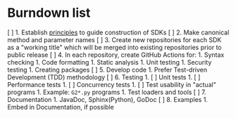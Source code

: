 # Burndown list

[ ] 1. Establish [principles](principles.md) to guide construction of SDKs
[ ] 2. Make canonical method and parameter names
[ ] 3. Create new repositories for each SDK as a "working title" which will be merged into existing repositories prior to public release
[ ] 4. In each repository, create GitHub Actions for:
    1. Syntax checking
    1. Code formatting
    1. Static analysis
    1. Unit testing
    1. Security testing
    1. Creating packages
[ ] 5. Develop code
    1. Prefer Test-driven Development (TDD) methodology
[ ] 6. Testing
    1. [ ] Unit tests
    1. [ ] Performance tests
    1. [ ] Concurrency tests
    1. [ ] Test usability in "actual" programs
        1. Example: `G2*.py` programs
        1. Test loaders and tools
[ ] 7. Documentation
    1. JavaDoc, Sphinx(Python), GoDoc
[ ] 8. Examples
    1. Embed in Documentation, if possible
